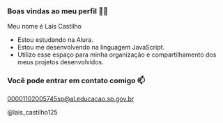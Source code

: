### Boas vindas ao meu perfil 💙💙

Meu nome é Lais Castilho

- Estou estudando na Alura.
- Estou me desenvolvendo na linguagem JavaScript.
- Utilizo esse espaço para minha organização e compartilhamento dos meus projetos desenvolvidos.

### Você pode entrar em contato comigo 📫

00001102005745sp@al.educacao.sp.gov.br

@lais_castilho125
